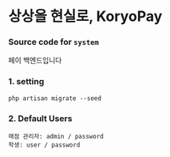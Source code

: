 # 상상을 현실로, KoryoPay
### Source code for `system`

페이 백엔드입니다

### 1. setting
```
php artisan migrate --seed
```

### 2. Default Users
```
매점 관리자: admin / password
학생: user / password
```
